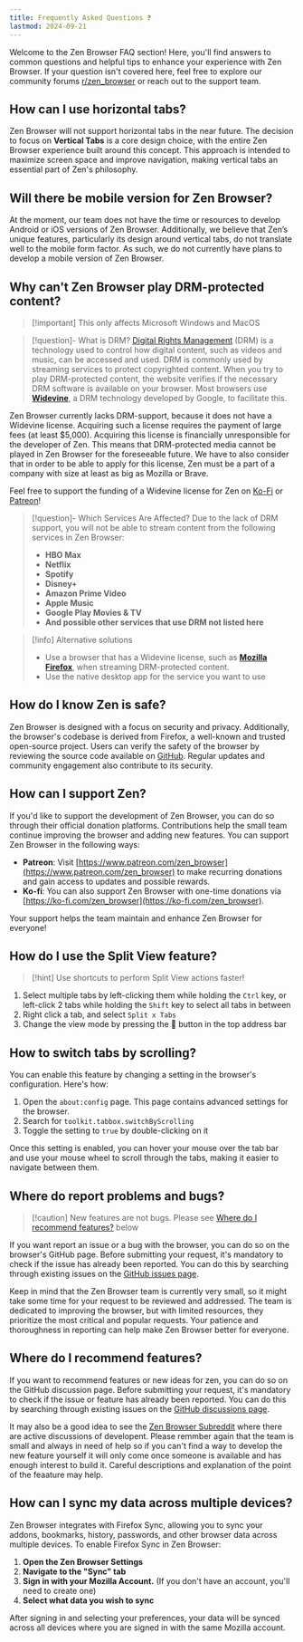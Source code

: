 ```yaml
---
title: Frequently Asked Questions ❓
lastmod: 2024-09-21
---
```

Welcome to the Zen Browser FAQ section! Here, you'll find answers to common questions and helpful tips to enhance your experience with Zen Browser. If your question isn't covered here, feel free to explore our community forums [r/zen_browser](https://www.reddit.com/r/zen_browser) or reach out to the support team.

## How can I use horizontal tabs?
Zen Browser will not support horizontal tabs in the near future. The decision to focus on **Vertical Tabs** is a core design choice, with the entire Zen Browser experience built around this concept. This approach is intended to maximize screen space and improve navigation, making vertical tabs an essential part of Zen's philosophy.

## Will there be mobile version for Zen Browser?
At the moment, our team does not have the time or resources to develop Android or iOS versions of Zen Browser. Additionally, we believe that Zen’s unique features, particularly its design around vertical tabs, do not translate well to the mobile form factor. As such, we do not currently have plans to develop a mobile version of Zen Browser.

## Why can't Zen Browser play DRM-protected content?
> [!important] This only affects Microsoft Windows and MacOS

> [!question]- What is DRM?
> [Digital Rights Management](https://wikipedia.org/wiki/Digital_rights_management) (DRM) is a technology used to control how digital content, such as videos and music, can be accessed and used. DRM is commonly used by streaming services to protect copyrighted content. When you try to play DRM-protected content, the website verifies if the necessary DRM software is available on your browser. Most browsers use [**Widevine**](https://www.widevine.com), a DRM technology developed by Google, to facilitate this.

Zen Browser currently lacks DRM-support, because it does not have a Widevine license. Acquiring such a license requires the payment of large fees (at least $5,000). Acquiring this license is financially unresponsible for the developer of Zen. This means that DRM-protected media cannot be played in Zen Browser for the foreseeable future. 
We have to also consider that in order to be able to apply for this license, Zen must be a part of a company with size at least as big as Mozilla or Brave.

Feel free to support the funding of a Widevine license for Zen on [Ko-Fi](https://ko-fi.com/zen_browser) or [Patreon](https://www.patreon.com/zen_browser)!

> [!question]- Which Services Are Affected?
>Due to the lack of DRM support, you will not be able to stream content from the following services in Zen Browser:
>- **HBO Max**
>- **Netflix**
>- **Spotify**
>- **Disney+**
>- **Amazon Prime Video**
>- **Apple Music**
>- **Google Play Movies & TV**
>- **And possible other services that use DRM not listed here**

> [!info] Alternative solutions
> * Use a browser that has a Widevine license, such as [**Mozilla Firefox**](https://www.mozilla.org/firefox/), when streaming DRM-protected content.
> * Use the native desktop app for the service you want to use

## How do I know Zen is safe?

Zen Browser is designed with a focus on security and privacy. Additionally, the browser's codebase is derived from Firefox, a well-known and trusted open-source project. Users can verify the safety of the browser by reviewing the source code available on [GitHub](https://github.com/zen-browser/desktop). Regular updates and community engagement also contribute to its security.

## How can I support Zen?

If you'd like to support the development of Zen Browser, you can do so through their official donation platforms. Contributions help the small team continue improving the browser and adding new features. You can support Zen Browser in the following ways:

- **Patreon**: Visit [https://www.patreon.com/zen_browser](https://www.patreon.com/zen_browser) to make recurring donations and gain access to updates and possible rewards.
- **Ko-fi**: You can also support Zen Browser with one-time donations via [https://ko-fi.com/zen_browser](https://ko-fi.com/zen_browser).

Your support helps the team maintain and enhance Zen Browser for everyone!

## How do I use the Split View feature?

> [!hint] Use shortcuts to perform Split View actions faster!

1. Select multiple tabs by left-clicking them while holding the `Ctrl` key, or left-click 2 tabs while holding the `Shift` key to select all tabs in between
2. Right click a tab, and select `Split x Tabs`
3. Change the view mode by pressing the 🔗 button in the top address bar

## How to switch tabs by scrolling?
You can enable this feature by changing a setting in the browser's configuration. Here's how:

1. Open the `about:config` page. This page contains advanced settings for the browser.
2. Search for `toolkit.tabbox.switchByScrolling`
3. Toggle the setting to `true` by double-clicking on it

Once this setting is enabled, you can hover your mouse over the tab bar and use your mouse wheel to scroll through the tabs, making it easier to navigate between them.

## Where do report problems and bugs?

>[!caution] New features are not bugs. Please see [Where do I recommend features?](#where-do-i-recommend-features) below

If you want report an issue or a bug with the browser, you can do so on the browser's GitHub page. Before submitting your request, it's mandatory to check if the issue has already been reported. You can do this by searching through existing issues on the [GitHub issues page](https://github.com/zen-browser/desktop/issues).

Keep in mind that the Zen Browser team is currently very small, so it might take some time for your request to be reviewed and addressed. The team is dedicated to improving the browser, but with limited resources, they prioritize the most critical and popular requests. Your patience and thoroughness in reporting can help make Zen Browser better for everyone.

## Where do I recommend features?

If you want to recommend features or new ideas for zen, you can do so on the GitHub discussion page. Before submitting your request, it's mandatory to check if the issue or feature has already been reported. You can do this by searching through existing issues on the [GitHub discussions page](https://github.com/zen-browser/desktop/discussions).

It may also be a good idea to see the [Zen Browser Subreddit](https://www.reddit.com/r/zen_browser/) where there are active discussions of developent. Please remmber again that the team is small and always in need of help so if you can't find a way to develop the new feature yourself it will only come once someone is available and has enough interest to build it. Careful descriptions and explanation of the point of the feaature may help.

## How can I sync my data across multiple devices?

Zen Browser integrates with Firefox Sync, allowing you to sync your addons, bookmarks, history, passwords, and other browser data across multiple devices. To enable Firefox Sync in Zen Browser:

1. **Open the Zen Browser Settings**
2. **Navigate to the "Sync" tab**
3. **Sign in with your Mozilla Account.** (If you don't have an account, you'll need to create one)
4. **Select what data you wish to sync**

After signing in and selecting your preferences, your data will be synced across all devices where you are signed in with the same Mozilla account.
